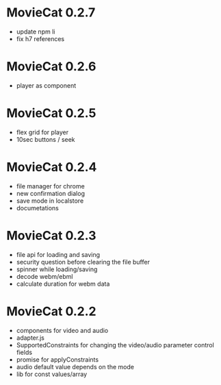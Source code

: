 # MovieCat 0.2.7

- update npm li
- fix h7 references

# MovieCat 0.2.6

- player as component

# MovieCat 0.2.5

- flex grid for player
- 10sec buttons / seek

# MovieCat 0.2.4

- file manager for chrome
- new confirmation dialog
- save mode in localstore
- documetations

# MovieCat 0.2.3

- file api for loading and saving
- security question before clearing the file buffer
- spinner while loading/saving
- decode webm/ebml
- calculate duration for webm data

# MovieCat 0.2.2

- components for video and audio
- adapter.js
- SupportedConstraints for changing the video/audio parameter control fields
- promise for applyConstraints
- audio default value depends on the mode
- lib for const values/array
